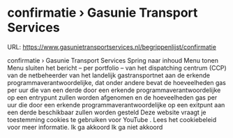 # confirmatie › Gasunie Transport Services

URL: https://www.gasunietransportservices.nl/begrippenlijst/confirmatie

confirmatie › Gasunie Transport Services
Spring naar inhoud
Menu tonen
Menu sluiten
het bericht – per
portfolio
– van het dispatching centrum (CCP) van de
netbeheerder
van het
landelijk gastransportnet
aan de erkende programmaverantwoordelijke, dat onder andere bevat de hoeveelheden
gas
per
uur
die van een derde door een erkende programmaverantwoordelijke op een
entrypunt
zullen worden afgenomen en de hoeveelheden
gas
per
uur
die door een erkende programmaverantwoordelijke op een
exitpunt
aan een derde beschikbaar zullen worden gesteld
Deze website vraagt je toestemming cookies te gebruiken voor
YouTube
. Lees het
cookiebeleid
voor meer informatie.
Ik ga akkoord
Ik ga niet akkoord
